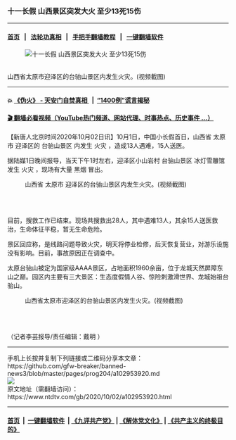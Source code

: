 ### 十一长假 山西景区突发大火 至少13死15伤
------------------------

#### [首页](https://github.com/gfw-breaker/banned-news3/blob/master/README.md) &nbsp;&nbsp;|&nbsp;&nbsp; [法轮功真相](https://github.com/begood0513/basic/blob/master/README.md)  &nbsp;&nbsp;|&nbsp;&nbsp; [手把手翻墙教程](https://github.com/gfw-breaker/guides/wiki)  &nbsp;&nbsp;|&nbsp;&nbsp; [一键翻墙软件](https://github.com/gfw-breaker/nogfw/blob/master/README.md)  



<div><div class="featured_image">
 <figure>
  <img alt="十一长假 山西景区突发大火 至少13死15伤" src="https://i.ntdtv.com/assets/uploads/2020/10/lb_eDJ4_v0deQnSrB3TrfNpXmpiXY7zNoFMd9qBTHfY-800x450.jpg"/>
 </figure><br/>
 <span class="caption">
  山西省太原市迎泽区的台骀山景区内发生火灾。(视频截图)
 </span>
</div>
</div><hr/>

#### 💥 [《伪火》 - 天安门自焚真相 ](http://158.247.195.190:10000/videos/blog/weihuo.html)&nbsp; |&nbsp; [“1400例”谎言揭秘  ](http://158.247.195.190:10000/videos/blog/jiexi1400.html)

#### [ 🎬  翻墙必看视频（YouTube热门频道、网站代理、时事热点、历史事件 ...）](https://github.com/gfw-breaker/links/blob/master/banned.md)

<div><div class="post_content" itemprop="articleBody">
 <p>
  【新唐人北京时间2020年10月02日讯】10月1日，中国小长假首日，山西省
  <ok href="https://www.ntdtv.com/gb/太原市.htm">
   太原市
  </ok>
  迎泽区的
  <ok href="https://www.ntdtv.com/gb/台骀山景区.htm">
   台骀山景区
  </ok>
  内发生
  <ok href="https://www.ntdtv.com/gb/火灾.htm">
   火灾
  </ok>
  ，造成13人遇难，15人送医。
 </p>
 <p>
  据陆媒1日晚间报导，当天下午1时左右，迎泽区小山岩村
  <ok href="https://www.ntdtv.com/gb/台骀山景区.htm">
   台骀山景区
  </ok>
  冰灯雪雕馆发生
  <ok href="https://www.ntdtv.com/gb/火灾.htm">
   火灾
  </ok>
  ，现场有大量
  <ok href="https://www.ntdtv.com/gb/黑烟.htm">
   黑烟
  </ok>
  冒出。
 </p>
 <figure class="wp-caption alignnone" id="attachment_102953926" style="width: 600px">
  <ok href="https://i.ntdtv.com/assets/uploads/2020/10/P0ouNVxA5fhto8gqxWN68lCquKthJ0_sOOPweDjj8Hg.jpg">
   <img alt="" class="size-medium wp-image-102953926" src="https://i.ntdtv.com/assets/uploads/2020/10/P0ouNVxA5fhto8gqxWN68lCquKthJ0_sOOPweDjj8Hg-600x338.jpg"/>
  </ok>
  <br/><figcaption class="wp-caption-text">
   山西省
   <ok href="https://www.ntdtv.com/gb/太原市.htm">
    太原市
   </ok>
   迎泽区的台骀山景区内发生火灾。(视频截图)
  </figcaption><br/>
 </figure><br/>
 <p>
  目前，搜救工作已结束。现场共搜救出28人，其中遇难13人，其余15人送医救治，生命体征平稳，暂无生命危险。
 </p>
 <p>
  景区回应称，是线路问题导致火灾，明天将停业检修，后天恢复营业，对游乐设施没有影响。目前，事故原因正在调查中。
 </p>
 <p>
  太原台骀山被定为国家级AAAA景区，占地面积1960余亩，位于龙城天然屏障东山之巅。园区内主要有三大景区：生态度假情人谷、惊险刺激滑世界、龙城始祖台骀山。
 </p>
 <figure class="wp-caption alignnone" id="attachment_102953927" style="width: 600px">
  <ok href="https://i.ntdtv.com/assets/uploads/2020/10/7ZYnwuHdn6fVihMNBmjqAIwUbL4qcpni0icQ_9InEP8.jpg">
   <img alt="" class="size-medium wp-image-102953927" src="https://i.ntdtv.com/assets/uploads/2020/10/7ZYnwuHdn6fVihMNBmjqAIwUbL4qcpni0icQ_9InEP8-600x321.jpg"/>
  </ok>
  <br/><figcaption class="wp-caption-text">
   山西省太原市迎泽区的台骀山景区内发生火灾。(视频截图)
  </figcaption><br/>
 </figure><br/>
 <p>
  （记者李芸报导/责任编辑：戴明 ）
 </p>
 <p>
 </p>
 <div class="single_ad">
 </div>
</div>
</div>
<hr/>
手机上长按并复制下列链接或二维码分享本文章：<br/>
https://github.com/gfw-breaker/banned-news3/blob/master/pages/prog204/a102953920.md <br/>
<a href='https://github.com/gfw-breaker/banned-news3/blob/master/pages/prog204/a102953920.md'><img src='https://github.com/gfw-breaker/banned-news3/blob/master/pages/prog204/a102953920.md.png'/></a> <br/>
原文地址（需翻墙访问）：https://www.ntdtv.com/gb/2020/10/02/a102953920.html


------------------------
#### [首页](https://github.com/gfw-breaker/banned-news3/blob/master/README.md) &nbsp;|&nbsp; [一键翻墙软件](https://github.com/gfw-breaker/nogfw/blob/master/README.md) &nbsp;| [《九评共产党》](https://github.com/gfw-breaker/9ping.md/blob/master/README.md#九评之一评共产党是什么) | [《解体党文化》](https://github.com/gfw-breaker/jtdwh.md/blob/master/README.md) | [《共产主义的终极目的》](https://github.com/gfw-breaker/gczydzjmd.md/blob/master/README.md)


<img src='http://gfw-breaker.win/banned-news3/pages/prog204/a102953920.md' width='0px' height='0px'/>